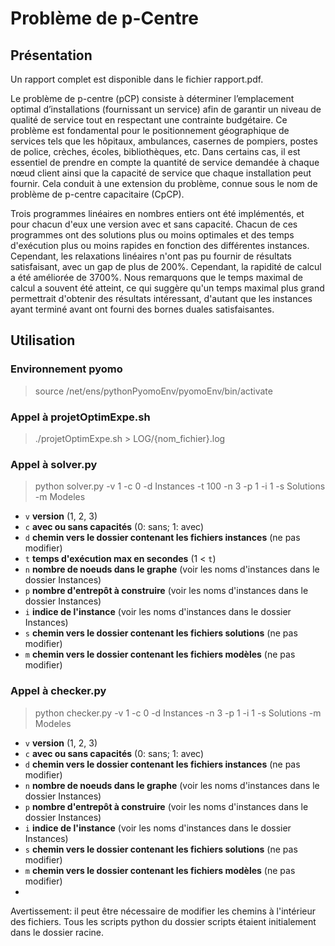 # Problème de p-Centre

## Présentation

Un rapport complet est disponible dans le fichier rapport.pdf.

Le problème de p-centre (pCP) consiste à déterminer l’emplacement optimal d’installations (fournissant un service) afin de garantir un niveau de qualité de service tout en respectant une contrainte budgétaire. Ce problème est fondamental pour le positionnement géographique de services tels que les hôpitaux, ambulances, casernes de pompiers, postes de police, crèches, écoles, bibliothèques, etc. Dans certains cas, il est essentiel de prendre en compte la quantité de service demandée à chaque nœud client ainsi que la capacité de service que chaque installation peut fournir. Cela conduit à une extension du problème, connue sous le nom de problème de p-centre capacitaire (CpCP).

Trois programmes linéaires en nombres entiers ont été implémentés, et pour chacun d'eux une version avec et sans capacité. Chacun de ces programmes ont des solutions plus ou moins optimales et des temps d'exécution plus ou moins rapides en fonction des différentes instances. Cependant, les relaxations linéaires n'ont pas pu fournir de résultats satisfaisant, avec un gap de plus de 200%. Cependant, la rapidité de calcul a été améliorée de 3700%. Nous remarquons que le temps maximal de calcul a souvent été atteint, ce qui suggère qu'un temps maximal plus grand permettrait d'obtenir des résultats intéressant, d'autant que les instances ayant terminé avant ont fourni des bornes duales satisfaisantes.

## Utilisation

### Environnement pyomo
> source /net/ens/pythonPyomoEnv/pyomoEnv/bin/activate

### Appel à projetOptimExpe.sh
> ./projetOptimExpe.sh > LOG/{nom_fichier}.log

### Appel à solver.py
> python solver.py -v 1 -c 0 -d Instances -t 100 -n 3 -p 1 -i 1 -s Solutions -m Modeles
- `v` **version** (1, 2, 3)
- `c` **avec ou sans capacités** (0: sans; 1: avec)
- `d` **chemin vers le dossier contenant les fichiers instances** (ne pas modifier)
- `t` **temps d'exécution max en secondes** (1 < `t`)
- `n` **nombre de noeuds dans le graphe** (voir les noms d'instances dans le dossier Instances)
- `p` **nombre d'entrepôt à construire** (voir les noms d'instances dans le dossier Instances)
- `i` **indice de l'instance** (voir les noms d'instances dans le dossier Instances)
- `s` **chemin vers le dossier contenant les fichiers solutions** (ne pas modifier)
- `m` **chemin vers le dossier contenant les fichiers modèles** (ne pas modifier)

### Appel à checker.py
> python checker.py -v 1 -c 0 -d Instances -n 3 -p 1 -i 1 -s Solutions -m Modeles
- `v` **version** (1, 2, 3)
- `c` **avec ou sans capacités** (0: sans; 1: avec)
- `d` **chemin vers le dossier contenant les fichiers instances** (ne pas modifier)
- `n` **nombre de noeuds dans le graphe** (voir les noms d'instances dans le dossier Instances)
- `p` **nombre d'entrepôt à construire** (voir les noms d'instances dans le dossier Instances)
- `i` **indice de l'instance** (voir les noms d'instances dans le dossier Instances)
- `s` **chemin vers le dossier contenant les fichiers solutions** (ne pas modifier)
- `m` **chemin vers le dossier contenant les fichiers modèles** (ne pas modifier)
- 

Avertissement: il peut être nécessaire de modifier les chemins à l'intérieur des fichiers. Tous les scripts python du dossier scripts étaient initialement dans le dossier racine.

